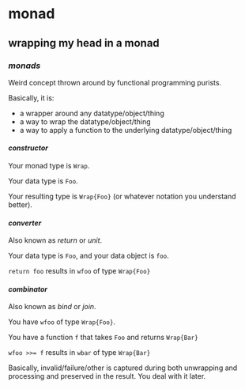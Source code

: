 # monad

## wrapping my head in a monad

### _monads_

Weird concept thrown around by functional programming purists.

Basically, it is:

- a wrapper around any datatype/object/thing
- a way to wrap the datatype/object/thing
- a way to apply a function to the underlying datatype/object/thing

#### _constructor_

Your monad type is `Wrap`.

Your data type is `Foo`.

Your resulting type is `Wrap{Foo}` (or whatever notation you understand better).

#### _converter_

Also known as _return_ or _unit_.

Your data type is `Foo`, and your data object is `foo`.

`return foo` results in `wfoo` of type `Wrap{Foo}`

#### _combinator_

Also known as _bind_ or _join_.

You have `wfoo` of type `Wrap{Foo}`.

You have a function `f` that takes `Foo` and returns `Wrap{Bar}`

`wfoo >>= f` results in `wbar` of type `Wrap{Bar}`

Basically, invalid/failure/other is captured during both unwrapping
and processing and preserved in the result.
You deal with it later.
